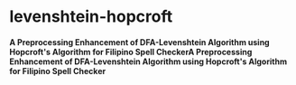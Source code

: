 # levenshtein-hopcroft
#### A Preprocessing Enhancement of DFA-Levenshtein Algorithm using Hopcroft's Algorithm for Filipino Spell CheckerA Preprocessing Enhancement of DFA-Levenshtein Algorithm using Hopcroft's Algorithm for Filipino Spell Checker



